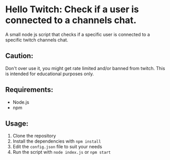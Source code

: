 # Hello Twitch: Check if a user is connected to a channels chat.
A small node js script that checks if a specific user is connected to a specific twitch channels chat.

## Caution:
Don't over use it, you might get rate limited and/or banned from twitch.
This is intended for educational purposes only.

## Requirements:
- Node.js
- npm

## Usage:
1. Clone the repository
2. Install the dependencies with `npm install`
3. Edit the `config.json` file to suit your needs
4. Run the script with `node index.js` or `npm start`
